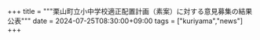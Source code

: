 +++
title = """栗山町立小中学校適正配置計画（素案）に対する意見募集の結果公表"""
date = 2024-07-25T08:30:00+09:00
tags = ["kuriyama","news"]
+++

